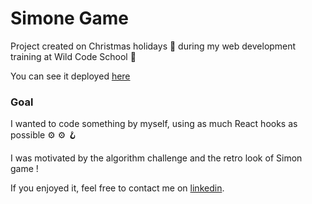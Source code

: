 # Simone Game

Project created on Christmas holidays :christmas_tree: during my web development training at Wild Code School :school_satchel: 

You can see it deployed [here](https://simone-game.herokuapp.com/)

### Goal

I wanted to code something by myself, using as much React hooks as possible :gear: :gear: :hook:  

I was motivated by the algorithm challenge and the retro look of Simon game !

If you enjoyed it, feel free to contact me on [linkedin](https://www.linkedin.com/in/charlotte-menard/).